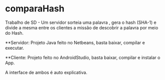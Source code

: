 # comparaHash
Trabalho de SD - Um servidor sorteia uma palavra , gera o hash (SHA-1) e divide a mesma entre os clientes a missão de descobrir a palavra por meio do Hash.

**Servidor: Projeto Java feito no Netbeans, basta baixar, compilar e executar.


**Cliente: Projeto feito no AndroidStudio, basta baixar, compilar e instalar o App.

A interface de ambos é auto explicativa.
